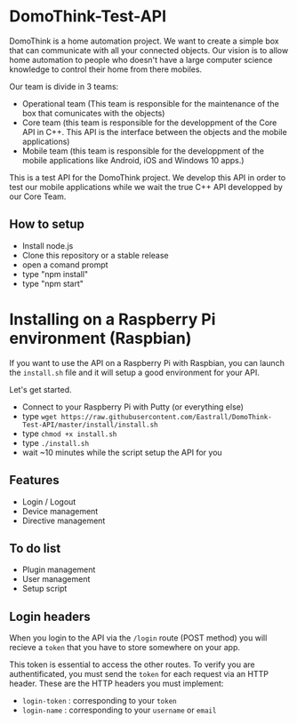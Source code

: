 # DomoThink-Test-API

DomoThink is a home automation project. We want to create a simple box that can communicate with all your connected objects. Our vision is to allow home automation to people who doesn't have a large computer science knowledge to control their home from there mobiles.

Our team is divide in 3 teams:
- Operational team (This team is responsible for the maintenance of the box that comunicates with the objects)
- Core team (this team is responsible for the developpment of the Core API in C++. This API is the interface between the objects and the mobile applications)
- Mobile team (this team is responsible for the developpment of the mobile applications like Android, iOS and Windows 10 apps.)

This is a test API for the DomoThink project. We develop this API in order to test our mobile applications while we wait the true C++ API developped by our Core Team.


## How to setup

- Install node.js
- Clone this repository or a stable release
- open a comand prompt
- type "npm install"
- type "npm start"

# Installing on a Raspberry Pi environment (Raspbian)

If you want to use the API on a Raspberry Pi with Raspbian, you can launch the `install.sh` file and it will setup a good environment for your API.

Let's get started.

- Connect to your Raspberry Pi with Putty (or everything else)
- type `wget https://raw.githubusercontent.com/Eastrall/DomoThink-Test-API/master/install/install.sh`
- type `chmod +x install.sh`
- type `./install.sh`
- wait ~10 minutes while the script setup the API for you

## Features

- Login / Logout
- Device management
- Directive management

## To do list

- Plugin management
- User management
- Setup script

## Login headers

When you login to the API via the `/login` route (POST method) you will recieve a `token` that you have to store somewhere on your app.

This token is essential to access the other routes. To verify you are authentificated, you must send the `token` for each request via an HTTP header.
These are the HTTP headers you must implement:

- `login-token` : corresponding to your `token`
- `login-name` : corresponding to your `username` or `email` 
